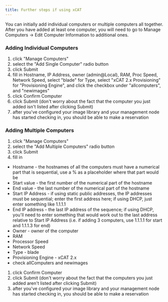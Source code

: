 ```yaml
---
title: Further steps if using xCAT
---
```


You can initially add individual computers or multiple computers all
together. After you have added at least one computer, you will need to go
to Manage Computers \-> Edit Computer Information to additional ones.

<a name="FurtherstepsifusingxCAT-AddingIndividualComputers"></a>
### Adding Individual Computers

1. click "Manage Computers"
1. select the "Add Single Computer" radio button
1. click Submit
1. fill in Hostname, IP Address, owner (admin@Local), RAM, Proc Speed, 
Network Speed, select "blade" for Type, select "xCAT 2.x Provisioning"	for
"Provisioning Engine", and click the checkbox under "allcomputers",  and
"newimages"
1. click Confirm Computer
1. click Submit (don't worry about the fact that the computer you just added
isn't listed after clicking Submit)
1. after you've configured your image library and your management node  has
started checking in, you should be able to make a reservation

<a name="FurtherstepsifusingxCAT-AddingMultipleComputers"></a>
### Adding Multiple Computers

1. click "Manage Computers"
1. select the "Add Multiple Computers" radio button
1. click Submit
1. fill in
 * Hostname - the hostnames of all the computers must have a numerical part
that is sequential, use a % as a placeholder where that part would be
 * Start value - the first number of the numerical part of the hostname
 * End value - the last number of the numerical part of the hostname
 * Start IP Address - if using static public addresses, the IP addresses
must be sequential; enter the first address here; if using DHCP, just enter
something like 1.1.1.1
 * End IP address - the last IP address of the sequence; if using DHCP,
you'll need to enter something that would work out to the last address
relative to Start IP Address (i.e. if adding 3 computers, use 1.1.1.1 for
start and 1.1.1.3 for end)
 * Owner - owner of the computer
 * RAM
 * Processor Speed
 * Network Speed
 * Type - blade
 * Provisioning Engine - xCAT 2.x
 * check allComputers and newimages
1. click Confirm Computer
1. click Submit (don't worry about the fact that the computers you just
added aren't listed after clicking Submit)
1. after you've configured your image library and your management node has
started checking in, you should be able to make a reservation
